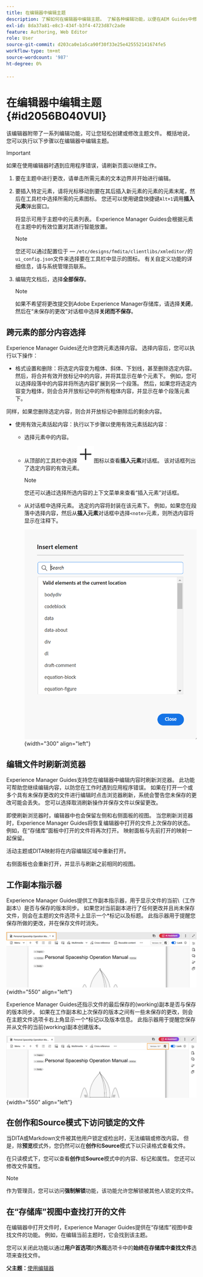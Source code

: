 ```yaml
---
title: 在编辑器中编辑主题
description: 了解如何在编辑器中编辑主题。 了解各种编辑功能，以便在AEM Guides中修改主题文件。
exl-id: 8da37a81-e8c3-434f-b3f4-4723d87c2ade
feature: Authoring, Web Editor
role: User
source-git-commit: d203ca0e1a5ca90f30f33e25e425552141674fe5
workflow-type: tm+mt
source-wordcount: '987'
ht-degree: 0%

---
```


# 在编辑器中编辑主题 {#id2056B040VUI}

该编辑器附带了一系列编辑功能，可让您轻松创建或修改主题文件。 概括地说，您可以执行以下步骤以在编辑器中编辑主题。

>[!IMPORTANT]
>
> 如果在使用编辑器时遇到应用程序错误，请刷新页面以继续工作。

1. 要在主题中进行更改，请单击所需元素的文本边界并开始进行编辑。

1. 要插入特定元素，请将光标移动到要在其后插入新元素的元素的元素末尾，然后在工具栏中选择所需的元素图标。 您还可以使用键盘快捷键`Alt+1`调用&#x200B;**插入元素**&#x200B;弹出窗口。

   将显示可用于主题中的元素列表。 Experience Manager Guides会根据元素在主题中的有效位置对其进行智能放置。

   >[!NOTE]
   >
   > 您还可以通过配置位于 — `/etc/designs/fmdita/clientlibs/xmleditor/`的`ui_config.json`文件来选择要在工具栏中显示的图标。 有关自定义功能的详细信息，请与系统管理员联系。

1. 编辑完文档后，选择&#x200B;**全部保存**。

   >[!NOTE]
   >
   > 如果不希望将更改提交到Adobe Experience Manager存储库，请选择&#x200B;**关闭**，然后在“未保存的更改”对话框中选择&#x200B;**关闭而不保存**。


## 跨元素的部分内容选择

Experience Manager Guides还允许您跨元素选择内容。 选择内容后，您可以执行以下操作：

- 格式设置和删除：将选定内容变为粗体、斜体、下划线，甚至删除选定内容。 然后，将合并有效开放标记中的内容，并将其显示在单个元素下。 例如，您可以选择段落中的内容并将所选内容扩展到另一个段落。 然后，如果您将选定内容变为粗体，则会合并开放标记中的所有粗体内容，并显示在单个段落元素下。

同样，如果您删除选定内容，则合并开放标记中删除后的剩余内容。

- 使用有效元素括起内容：执行以下步骤以使用有效元素括起内容：

   - 选择元素中的内容。
   - 从顶部的工具栏中选择![添加](images/Add_icon.svg)图标以查看&#x200B;**插入元素**&#x200B;对话框。 该对话框列出了选定内容的有效元素。
     >[!NOTE]
     >
     > 您还可以通过选择所选内容的上下文菜单来查看“插入元素”对话框。

   - 从对话框中选择元素。 选定的内容将封装在该元素下。 例如，如果您在段落中选择内容，然后从&#x200B;**插入元素**&#x200B;对话框中选择`<note>`元素，则所选内容将显示在注释下。

     ![插入元素对话框](./images/insert-element-editor.png) {width="300" align="left"}

## 编辑文件时刷新浏览器

Experience Manager Guides支持您在编辑器中编辑内容时刷新浏览器。 此功能可帮助您继续编辑内容，以防您在工作时遇到应用程序错误。 如果在打开一个或多个具有未保存更改的文件进行编辑时点击浏览器刷新，系统会警告您未保存的更改可能会丢失。 您可以选择取消刷新操作并保存文件以保留更改。

即使刷新浏览器时，编辑器中也会保留左侧和右侧面板的视图。 当您刷新浏览器时，Experience Manager Guides将恢复编辑器中打开的文件上次保存的状态。 例如，在“存储库”面板中打开的文件将再次打开。 映射面板与先前打开的映射一起保留。

活动主题或DITA映射将在内容编辑区域中重新打开。

右侧面板也会重新打开，并显示与刷新之前相同的视图。

## 工作副本指示器

Experience Manager Guides提供工作副本指示器，用于显示文件的当前\（工作副本\）是否与保存的版本同步。 如果您对当前副本进行了任何更改并且尚未保存文件，则会在主题的文件选项卡上显示一个\*标记以及标题。 此指示器用于提醒您保存所做的更改，并在保存文件时消失。

![工作副本指示器](images/working-copy-text-update-indicator.png){width="550" align="left"}

Experience Manager Guides还指示文件的最后保存的\(working\)副本是否与保存的版本同步。 如果在工作副本和上次保存的版本之间有一些未保存的更改，则会在主题文件选项卡右上角显示一个\*标记以及版本信息。 此指示器用于提醒您保存并从文件的当前\(working\)副本创建版本。

![版本更新指示器](images/version-update-indicator.png){width="550" align="left"}


## 在创作和Source模式下访问锁定的文件

当DITA或Markdown文件被其他用户锁定或检出时，无法编辑或修改内容。 但是，除&#x200B;**预览**&#x200B;模式外，您仍然可以在&#x200B;**创作**&#x200B;和&#x200B;**Source**&#x200B;模式下以只读格式查看文件。

在只读模式下，您可以查看&#x200B;**创作**&#x200B;或&#x200B;**Source**&#x200B;模式中的内容、标记和属性。 您还可以修改文件属性。

>[!NOTE]
>
> 作为管理员，您可以访问&#x200B;**强制解锁**&#x200B;功能，该功能允许您解锁被其他人锁定的文件。

<!-- This is no more available -->
<!--
The toolbar displays the following icons for read-only access:

- Toggle Tags view
- Version History
- Version Label

Experience Manager Guides also displays a **Read only access** indicator near the version number.
 
![view read only file in author mode](images/locked-file-editor.png)

You can access the **Layout** view for read-only DITA maps. This view lets you see the DITA map and its properties but prevents edits.

>[!NOTE]
>
> Your folder-level administrative users must update *ui_config.json* so that you can harmoniously access the read-only files in the  Author, Source, and Layout modes.

 -->

## 在“存储库”视图中查找打开的文件

在编辑器中打开文件时，Experience Manager Guides提供在“存储库”视图中查找文件的功能。 例如，在编辑当前主题时，它会找到该主题。

您可以关闭此功能以通过&#x200B;**用户首选项**&#x200B;的&#x200B;**外观**&#x200B;选项卡中的&#x200B;**始终在存储库中查找文件**&#x200B;选项来查找文件。


**父主题：**[&#x200B;使用编辑器](web-editor.md)
